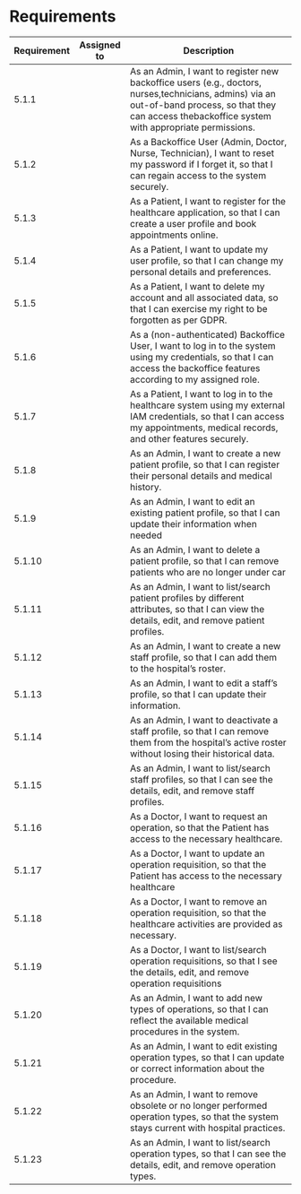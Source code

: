 # Requirements


| Requirement | Assigned to | Description                                                                                                                                                                                             |
|-------------|-------------|---------------------------------------------------------------------------------------------------------------------------------------------------------------------------------------------------------|
| 5.1.1       |             | As an Admin, I want to register new backoffice users (e.g., doctors, nurses,technicians, admins) via an out-of-band process, so that they can access thebackoffice system with appropriate permissions. |
| 5.1.2       |             | As a Backoffice User (Admin, Doctor, Nurse, Technician), I want to reset my password if I forget it, so that I can regain access to the system securely.                                                |
| 5.1.3       |             | As a Patient, I want to register for the healthcare application, so that I can create a user profile and book appointments online.                                                                      |
| 5.1.4       |             | As a Patient, I want to update my user profile, so that I can change my personal details and preferences.                                                                                               |
| 5.1.5       |             | As a Patient, I want to delete my account and all associated data, so that I can exercise my right to be forgotten as per GDPR.                                                                         |
| 5.1.6       |             | As a (non-authenticated) Backoffice User, I want to log in to the system using my credentials, so that I can access the backoffice features according to my assigned role.                              |
| 5.1.7       |             | As a Patient, I want to log in to the healthcare system using my external IAM credentials, so that I can access my appointments, medical records, and other features securely.                          |
| 5.1.8       |             | As an Admin, I want to create a new patient profile, so that I can register their personal details and medical history.                                                                                 |
| 5.1.9       |             | As an Admin, I want to edit an existing patient profile, so that I can update their information when needed                                                                                             |
| 5.1.10      |             | As an Admin, I want to delete a patient profile, so that I can remove patients who are no longer under car                                                                                              |
| 5.1.11      |             | As an Admin, I want to list/search patient profiles by different attributes, so that I can view the details, edit, and remove patient profiles.                                                         |
| 5.1.12      |             | As an Admin, I want to create a new staff profile, so that I can add them to the hospital’s roster.                                                                                                     |
| 5.1.13      |             | As an Admin, I want to edit a staff’s profile, so that I can update their information.                                                                                                                  |
| 5.1.14      |             | As an Admin, I want to deactivate a staff profile, so that I can remove them from the hospital’s active roster without losing their historical data.                                                    |
| 5.1.15      |             | As an Admin, I want to list/search staff profiles, so that I can see the details, edit, and remove staff profiles.                                                                                      |
| 5.1.16      |             | As a Doctor, I want to request an operation, so that the Patient has access to the necessary healthcare.                                                                                                |
| 5.1.17      |             | As a Doctor, I want to update an operation requisition, so that the Patient has access to the necessary healthcare                                                                                      |
| 5.1.18      |             | As a Doctor, I want to remove an operation requisition, so that the healthcare activities are provided as necessary.                                                                                    |
| 5.1.19      |             | As a Doctor, I want to list/search operation requisitions, so that I see the details, edit, and remove operation requisitions                                                                           |
| 5.1.20      |             | As an Admin, I want to add new types of operations, so that I can reflect the available medical procedures in the system.                                                                               |
| 5.1.21      |             | As an Admin, I want to edit existing operation types, so that I can update or correct information about the procedure.                                                                                  |
| 5.1.22      |             | As an Admin, I want to remove obsolete or no longer performed operation types, so that the system stays current with hospital practices.                                                                |
| 5.1.23      |             | As an Admin, I want to list/search operation types, so that I can see the details, edit, and remove operation types.                                                                                    |
                                                                                                                                                                              